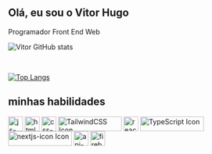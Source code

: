 ## Olá, eu sou o Vitor Hugo
Programador Front End Web

![Vitor GitHub stats](https://github-readme-stats.vercel.app/api?username=888888b&show_icons=true&theme=dracula)

<br/>

[![Top Langs](https://github-readme-stats.vercel.app/api/top-langs/?username=888888b)](https://github.com/888888b/github-readme-stats)


## minhas habilidades

<div>
  <img align="center" height="30" width="" alt="js-icon" src="https://img.shields.io/badge/JavaScript-F7DF1E?style=for-the-badge&logo=javascript&logoColor=black">
  <img align="center" height="30" width="" alt="html-icon" src="https://img.shields.io/badge/HTML5-E34F26?style=for-the-badge&logo=html5&logoColor=white">
  <img align="center" height="30" width="" alt="css-icon" src="https://img.shields.io/badge/CSS3-1572B6?style=for-the-badge&logo=css3&logoColor=white">
  <img align="center" height="30" width="130" alt="TailwindCSS Icon" src="https://img.shields.io/badge/Tailwind_CSS-38B2AC?style=for-the-badge&logo=tailwind-css&logoColor=white">
  <img align="center" height="30" width="" alt="react-icon" src="https://img.shields.io/badge/React-20232A?style=for-the-badge&logo=react&logoColor=61DAFB">
  <img align="center" height="30" width="130" alt="TypeScript Icon" src="https://img.shields.io/badge/TypeScript-3178C6?style=for-the-badge&logo=typescript&logoColor=white">
  <img align="center" height="30" width="130" alt="nextjs-icon Icon" src="https://img.shields.io/badge/Next.js-000000?style=for-the-badge&logo=next.js&logoColor=white">
  <img align='center' height='30' width='' alt='api-icon' src='https://img.shields.io/badge/REST%20API-orangered?style=for-the-badge&logo=rest&logoColor=white'>
  <img align="center" height="30" width="" alt="firebase-icon" src="https://img.shields.io/badge/Firebase-9400D3?style=for-the-badge&logo=firebase&logoColor=white">
</div>


